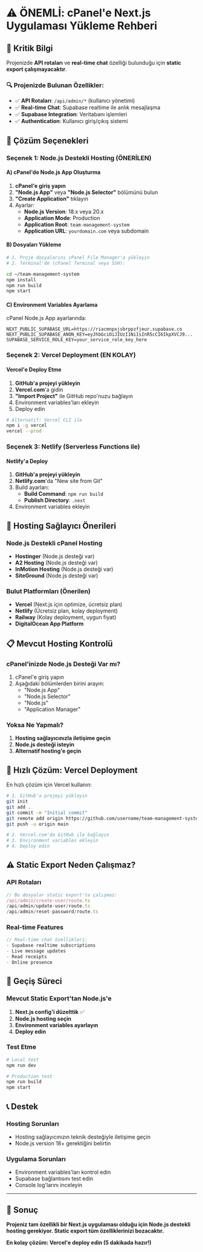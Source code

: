 # ⚠️ ÖNEMLİ: cPanel'e Next.js Uygulaması Yükleme Rehberi

## 🚨 Kritik Bilgi

Projenizde **API rotaları** ve **real-time chat** özelliği bulunduğu için **static export çalışmayacaktır**. 

### 🔍 Projenizde Bulunan Özellikler:
- ✅ **API Rotaları**: `/api/admin/*` (kullanıcı yönetimi)
- ✅ **Real-time Chat**: Supabase realtime ile anlık mesajlaşma
- ✅ **Supabase Integration**: Veritabanı işlemleri
- ✅ **Authentication**: Kullanıcı giriş/çıkış sistemi

## 🎯 Çözüm Seçenekleri

### Seçenek 1: Node.js Destekli Hosting (ÖNERİLEN)

#### A) cPanel'de Node.js App Oluşturma
1. **cPanel'e giriş yapın**
2. **"Node.js App"** veya **"Node.js Selector"** bölümünü bulun
3. **"Create Application"** tıklayın
4. Ayarlar:
   - **Node.js Version**: 18.x veya 20.x
   - **Application Mode**: Production
   - **Application Root**: `team-management-system`
   - **Application URL**: `yourdomain.com` veya subdomain

#### B) Dosyaları Yükleme
```bash
# 1. Proje dosyalarını cPanel File Manager'a yükleyin
# 2. Terminal'de (cPanel Terminal veya SSH):

cd ~/team-management-system
npm install
npm run build
npm start
```

#### C) Environment Variables Ayarlama
cPanel Node.js App ayarlarında:
```
NEXT_PUBLIC_SUPABASE_URL=https://riacmnpxjsbrppzfjeur.supabase.co
NEXT_PUBLIC_SUPABASE_ANON_KEY=eyJhbGciOiJIUzI1NiIsInR5cCI6IkpXVCJ9...
SUPABASE_SERVICE_ROLE_KEY=your_service_role_key_here
```

### Seçenek 2: Vercel Deployment (EN KOLAY)

#### Vercel'e Deploy Etme
1. **GitHub'a projeyi yükleyin**
2. **Vercel.com**'a gidin
3. **"Import Project"** ile GitHub repo'nuzu bağlayın
4. Environment variables'ları ekleyin
5. Deploy edin

```bash
# Alternatif: Vercel CLI ile
npm i -g vercel
vercel --prod
```

### Seçenek 3: Netlify (Serverless Functions ile)

#### Netlify'a Deploy
1. **GitHub'a projeyi yükleyin**
2. **Netlify.com**'da "New site from Git"
3. Build ayarları:
   - **Build Command**: `npm run build`
   - **Publish Directory**: `.next`
4. Environment variables ekleyin

## 🔧 Hosting Sağlayıcı Önerileri

### Node.js Destekli cPanel Hosting
- **Hostinger** (Node.js desteği var)
- **A2 Hosting** (Node.js desteği var)
- **InMotion Hosting** (Node.js desteği var)
- **SiteGround** (Node.js desteği var)

### Bulut Platformları (Önerilen)
- **Vercel** (Next.js için optimize, ücretsiz plan)
- **Netlify** (Ücretsiz plan, kolay deployment)
- **Railway** (Kolay deployment, uygun fiyat)
- **DigitalOcean App Platform**

## 📋 Mevcut Hosting Kontrolü

### cPanel'inizde Node.js Desteği Var mı?
1. cPanel'e giriş yapın
2. Aşağıdaki bölümlerden birini arayın:
   - "Node.js App"
   - "Node.js Selector" 
   - "Node.js"
   - "Application Manager"

### Yoksa Ne Yapmalı?
1. **Hosting sağlayıcınızla iletişime geçin**
2. **Node.js desteği isteyin**
3. **Alternatif hosting'e geçin**

## 🚀 Hızlı Çözüm: Vercel Deployment

En hızlı çözüm için Vercel kullanın:

```bash
# 1. GitHub'a projeyi yükleyin
git init
git add .
git commit -m "Initial commit"
git remote add origin https://github.com/username/team-management-system.git
git push -u origin main

# 2. Vercel.com'da GitHub ile bağlayın
# 3. Environment variables ekleyin
# 4. Deploy edin
```

## ⚠️ Static Export Neden Çalışmaz?

### API Rotaları
```typescript
// Bu dosyalar static export'ta çalışmaz:
/api/admin/create-user/route.ts
/api/admin/update-user/route.ts  
/api/admin/reset-password/route.ts
```

### Real-time Features
```typescript
// Real-time chat özellikleri:
- Supabase realtime subscriptions
- Live message updates
- Read receipts
- Online presence
```

## 🔄 Geçiş Süreci

### Mevcut Static Export'tan Node.js'e
1. **Next.js config'i düzelttik** ✅
2. **Node.js hosting seçin**
3. **Environment variables ayarlayın**
4. **Deploy edin**

### Test Etme
```bash
# Local test
npm run dev

# Production test
npm run build
npm start
```

## 📞 Destek

### Hosting Sorunları
- Hosting sağlayıcınızın teknik desteğiyle iletişime geçin
- Node.js version 18+ gerektiğini belirtin

### Uygulama Sorunları
- Environment variables'ları kontrol edin
- Supabase bağlantısını test edin
- Console log'larını inceleyin

---

## 🎯 Sonuç

**Projeniz tam özellikli bir Next.js uygulaması olduğu için Node.js destekli hosting gerekiyor. Static export tüm özelliklerinizi bozacaktır.**

**En kolay çözüm: Vercel'e deploy edin (5 dakikada hazır!)**
